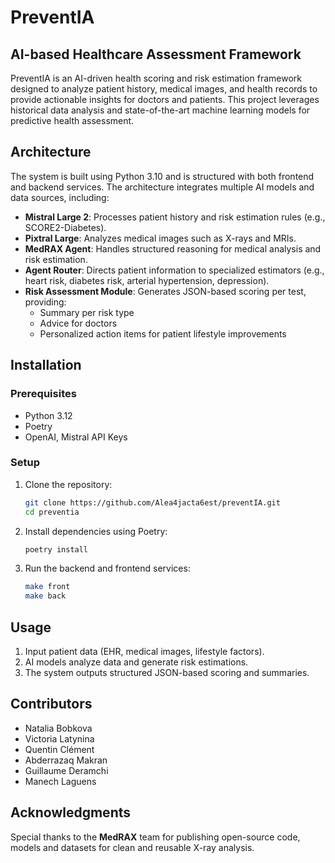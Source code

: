 # PreventIA

## AI-based Healthcare Assessment Framework

PreventIA is an AI-driven health scoring and risk estimation framework designed to analyze patient history, medical images, and health records to provide actionable insights for doctors and patients. This project leverages historical data analysis and state-of-the-art machine learning models for predictive health assessment.

## Architecture

The system is built using Python 3.10 and is structured with both frontend and backend services. The architecture integrates multiple AI models and data sources, including:

- **Mistral Large 2**: Processes patient history and risk estimation rules (e.g., SCORE2-Diabetes).
- **Pixtral Large**: Analyzes medical images such as X-rays and MRIs.
- **MedRAX Agent**: Handles structured reasoning for medical analysis and risk estimation.
- **Agent Router**: Directs patient information to specialized estimators (e.g., heart risk, diabetes risk, arterial hypertension, depression).
- **Risk Assessment Module**: Generates JSON-based scoring per test, providing:
  - Summary per risk type
  - Advice for doctors
  - Personalized action items for patient lifestyle improvements

## Installation

### Prerequisites

- Python 3.12
- Poetry
- OpenAI, Mistral API Keys

### Setup

1. Clone the repository:
   ```sh
   git clone https://github.com/Alea4jacta6est/preventIA.git
   cd preventia
   ```

2. Install dependencies using Poetry:
   ```sh
   poetry install
   ```

3. Run the backend and frontend services:
   ```sh
   make front
   make back
   ```

## Usage

1. Input patient data (EHR, medical images, lifestyle factors).
2. AI models analyze data and generate risk estimations.
3. The system outputs structured JSON-based scoring and summaries.


## Contributors

- Natalia Bobkova
- Victoria Latynina
- Quentin Clément
- Abderrazaq Makran
- Guillaume Deramchi 
- Manech Laguens

## Acknowledgments

Special thanks to the **MedRAX** team for publishing open-source code, models and datasets for clean and reusable X-ray analysis.

